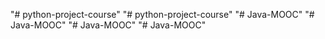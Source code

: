 "# python-project-course" 
"# python-project-course" 
"# Java-MOOC" 
"# Java-MOOC" 
"# Java-MOOC" 
"# Java-MOOC" 
